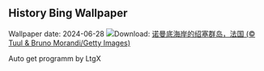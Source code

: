 ## History Bing Wallpaper
Wallpaper date: 2024-06-28
![](https://www.bing.com/th?id=OHR.ChauseyIslands_ZH-CN4241103934_UHD.jpg&w=1000)Download: [诺曼底海岸的绍塞群岛，法国 (© Tuul & Bruno Morandi/Getty Images)](https://www.bing.com/th?id=OHR.ChauseyIslands_ZH-CN4241103934_UHD.jpg)

Auto get programm by LtgX
